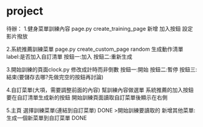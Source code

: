 # project
待辦：
1.健身菜單訓練內容 page.py create_training_page
    新增 加入按鈕
    設定影片撥放


2.系統推薦訓練菜單 page.py create_custom_page
    random
    生成動作清單
    label:是否加入自訂清單
    按鈕一:加入
    按鈕二:重新生成

3.開始訓練的頁面clock.py
    修改成計時而非倒數
    按鈕一:開始
    按鈕二:暫停
    按鈕三:結束(要儲存去哪?先做完空的按鈕再討論)

4.自訂菜單(大項，需要調整前面的內容)
    幫訓練內容做選單
    系統推薦的加入按鈕要在自訂清單生成新的按鈕
    開始訓練頁面讀取自訂菜單後顯示在右側    

5.主頁
    選擇訓練菜單(連結到自訂菜單) DONE      >開始訓練要讀取的 
    新增其他菜單:生成一個新菜單到自訂菜單 DONE





